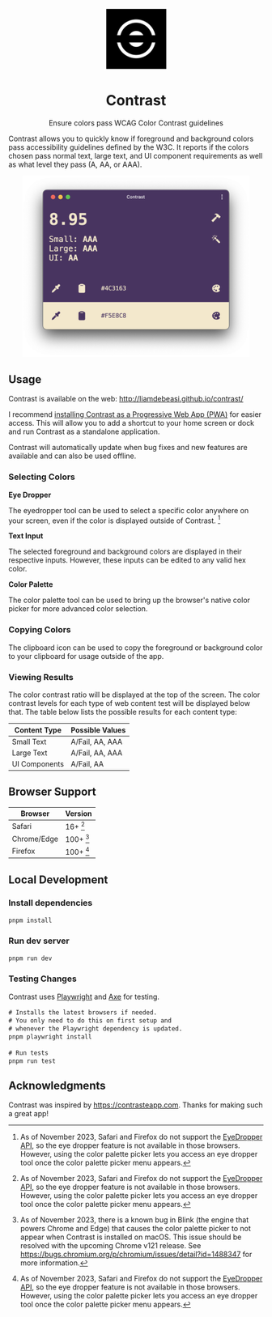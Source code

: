 <p align="center">
   <img src="./assets/logo.png" width="125" />
   <h1 align="center">
      Contrast
   </h1>
</p>

<p align="center">
   Ensure colors pass WCAG Color Contrast guidelines 
   
   Contrast allows you to quickly know if foreground and background colors pass accessibility guidelines defined by the W3C. It reports if the colors chosen pass normal text, large text, and UI component requirements as well as what level they pass (A, AA, or AAA). 
</p>

<p align="center">
   <img src="./assets/contrast.png" width="450" />
</p>

## Usage

Contrast is available on the web: http://liamdebeasi.github.io/contrast/

I recommend [installing Contrast as a Progressive Web App (PWA)](https://developer.mozilla.org/en-US/docs/Web/Progressive_web_apps/Guides/Installing#installing_pwas) for easier access. This will allow you to add a shortcut to your home screen or dock and run Contrast as a standalone application.

Contrast will automatically update when bug fixes and new features are available and can also be used offline.

### Selecting Colors

**Eye Dropper**

The eyedropper tool can be used to select a specific color anywhere on your screen, even if the color is displayed outside of Contrast. [^1]

**Text Input**

The selected foreground and background colors are displayed in their respective inputs. However, these inputs can be edited to any valid hex color.

**Color Palette**

The color palette tool can be used to bring up the browser's native color picker for more advanced color selection.

### Copying Colors

The clipboard icon can be used to copy the foreground or background color to your clipboard for usage outside of the app.

### Viewing Results

The color contrast ratio will be displayed at the top of the screen. The color contrast levels for each type of web content test will be displayed below that. The table below lists the possible results for each content type:

| Content Type | Possible Values |
| - | - |
| Small Text | A/Fail, AA, AAA |
| Large Text | A/Fail, AA, AAA |
| UI Components | A/Fail, AA |

## Browser Support

| Browser | Version |
| - | - |
| Safari | 16+ [^1] |
| Chrome/Edge | 100+ [^2] |
| Firefox | 100+ [^1] |

## Local Development

### Install dependencies

```shell
pnpm install
```

### Run dev server

```shell
pnpm run dev
```

### Testing Changes

Contrast uses [Playwright](https://playwright.dev) and [Axe](https://github.com/dequelabs/axe-core) for testing.

```shell
# Installs the latest browsers if needed. 
# You only need to do this on first setup and
# whenever the Playwright dependency is updated.
pnpm playwright install

# Run tests
pnpm run test
```

## Acknowledgments

Contrast was inspired by https://contrasteapp.com. Thanks for making such a great app!

[^1]: As of November 2023, Safari and Firefox do not support the [EyeDropper API](https://developer.mozilla.org/en-US/docs/Web/API/EyeDropper), so the eye dropper feature is not available in those browsers. However, using the color palette picker lets you access an eye dropper tool once the color palette picker menu appears.

[^2]: As of November 2023, there is a known bug in Blink (the engine that powers Chrome and Edge) that causes the color palette picker to not appear when Contrast is installed on macOS. This issue should be resolved with the upcoming Chrome v121 release. See https://bugs.chromium.org/p/chromium/issues/detail?id=1488347 for more information.